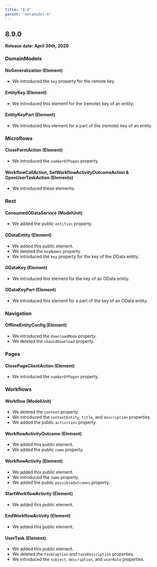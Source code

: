 ```yaml
---
title: "8.9"
parent: "metamodel-8"
---
```


## 8.9.0

**Release date: April 30th, 2020**

### DomainModels

#### NoGeneralization (Element)

* We introduced the `key` property for the remote key.

#### EntityKey (Element)

* We introduced this element for the (remote) key of an entity.

#### EntityKeyPart (Element)

* We introduced this element for a part of the (remote) key of an entity.

### Microflows

#### CloseFormAction (Element)

* We introduced the `numberOfPages` property.

#### WorkflowCallAction, SetWorkflowActivityOutcomeAction & OpenUserTaskAction (Elements)

* We introduced these elements.

### Rest

#### ConsumedODataService (ModelUnit)

* We added the public `entities` property.

#### ODataEntity (Element)

* We added this public element.
* We deleted the `keyNames` property.
* We introduced the `key` property for the key of the OData entity.

#### ODataKey (Element)

* We introduced this element for the key of an OData entity.

#### ODataKeyPart (Element)

* We introduced this element for a part of the key of an OData entity.

### Navigation

#### OfflineEntityConfig (Element)

* We introduced the `downloadMode` property.
* We deleted the `shouldDownload` property.

### Pages

#### ClosePageClientAction (Element)

* We introduced the `numberOfPages` property.

### Workflows

#### Workflow (ModelUnit)

* We deleted the `context` property.
* We introduced the `contextEntity`, `title`, and `description` properties.
* We added the public `activities` property.

#### WorkflowActivityOutcome (Element)

* We added this public element.
* We added the public `name` property.

#### WorkflowActivity (Element)

* We added this public element.
* We introduced the `name` property.
* We added the public `possibleOutcomes` property.

#### StartWorkflowActivity (Element)

* We added this public element.

#### EndWorkflowActivity (Element)

* We added this public element.

#### UserTask (Element)

* We added this public element.
* We deleted the `taskCaption` and `taskDescription` properties.
* We introduced the `subject`, `description`, and `userRole` properties.
